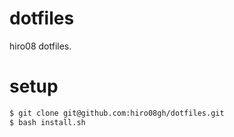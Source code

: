 # dotfiles

hiro08 dotfiles. 

# setup

```bash
$ git clone git@github.com:hiro08gh/dotfiles.git
$ bash install.sh
```

